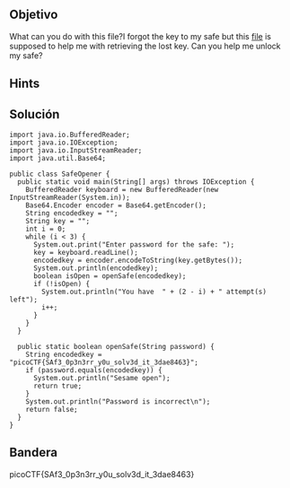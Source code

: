 ## Objetivo
What can you do with this file?I forgot the key to my safe but this [file](https://artifacts.picoctf.net/c/286/SafeOpener.class) is supposed to help me with retrieving the lost key. Can you help me unlock my safe?

## Hints


## Solución

```
import java.io.BufferedReader;  
import java.io.IOException;  
import java.io.InputStreamReader;  
import java.util.Base64;  
  
public class SafeOpener {  
  public static void main(String[] args) throws IOException {  
    BufferedReader keyboard = new BufferedReader(new InputStreamReader(System.in));  
    Base64.Encoder encoder = Base64.getEncoder();  
    String encodedkey = "";  
    String key = "";  
    int i = 0;  
    while (i < 3) {  
      System.out.print("Enter password for the safe: ");  
      key = keyboard.readLine();  
      encodedkey = encoder.encodeToString(key.getBytes());  
      System.out.println(encodedkey);  
      boolean isOpen = openSafe(encodedkey);  
      if (!isOpen) {  
        System.out.println("You have  " + (2 - i) + " attempt(s) left");  
        i++;  
      }   
    }   
  }  
    
  public static boolean openSafe(String password) {  
    String encodedkey = "picoCTF{SAf3_0p3n3rr_y0u_solv3d_it_3dae8463}";  
    if (password.equals(encodedkey)) {  
      System.out.println("Sesame open");  
      return true;  
    }   
    System.out.println("Password is incorrect\n");  
    return false;  
  }  
}
```
## Bandera
picoCTF{SAf3_0p3n3rr_y0u_solv3d_it_3dae8463}
